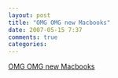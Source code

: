 ```yaml
---
layout: post
title: "OMG OMG new Macbooks"
date: 2007-05-15 7:37
comments: true
categories: 
---
```


[OMG OMG new Macbooks](http://www.thinksecret.com/news/0705macbook.html)
